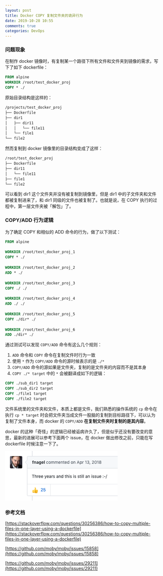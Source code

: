 ```yaml
---
layout: post
title: Docker COPY 复制文件夹的诡异行为
date: 2019-10-28 10:55
comments: true
categories: DevOps
---
```


### 问题现象

在制作 docker 镜像时，有复制某一个路径下所有文件和文件夹到镜像的需求，写下了如下 dockerfile：

```dockerfile
FROM alpine
WORKDIR /root/test_docker_proj
COPY * ./
```

原始目录结构是这样的：

```bash
/projects/test_docker_proj
├── Dockerfile
├── dir1
│   ├── dir11
│   │   └── file11
│   └── file1
└── file2
```

然而复制到 docker 镜像里的目录结构变成了这样：

```bash
/root/test_docker_proj
├── Dockerfile
├── dir11
│   └── file11
├── file1
└── file2
```

<!-- more -->

可以看到 dir1 这个文件夹并没有被复制到镜像里，但是 dir1 中的子文件夹和文件都被复制进来了，和 dir1 同级的文件也被复制了。也就是说，在 COPY 执行的过程中，第一层文件夹被「解包」了。

### COPY/ADD 行为逻辑

为了确定 COPY 和相似的 ADD 命令的行为，做了以下测试：

```dockerfile
FROM alpine

WORKDIR /root/test_docker_proj_1
COPY * ./

WORKDIR /root/test_docker_proj_2
ADD * ./

WORKDIR /root/test_docker_proj_3
COPY ./ ./

WORKDIR /root/test_docker_proj_4
ADD ./ ./

WORKDIR /root/test_docker_proj_5
COPY ./dir* ./

WORKDIR /root/test_docker_proj_6
ADD ./dir* ./
```

通过测试可以发现 `COPY/ADD` 命令有这么几个规则：
1. `ADD` 命令和 `COPY` 命令在复制文件时行为一致
2. 使用 `*` 作为 `COPY/ADD` 命令的源时候表示的是 `./*`
3. `COPY/ADD` 命令的源如果是文件夹，复制的是文件夹的内容而不是其本身
3. `COPY ./* target` 中的 `*` 会被翻译成如下的逻辑：

```dockerfile
COPY ./sub_dir1 target
COPY ./sub_dir2 target
COPY ./file1 target
COPY ./file2 target
```

文件系统里的文件夹和文件，本质上都是文件，我们熟悉的操作系统的 `cp` 命令在执行 `cp * target` 时会把文件夹当成文件一股脑的复制到目标路径下，可以认为复制了文件本身，而 docker 的 `COPY/ADD` **在复制文件夹时复制的是其内容**。

docker 的这种「奇怪」的逻辑已经被诟病许久了，但是似乎还没有要改变的意思，最新的进展可以参考下面两个 issue，在 docker 做出修改之前，只能在写 dockerfile 时候注意一下了。

![](/upload/20191028_01.png)

### 参考文档

[https://stackoverflow.com/questions/30256386/how-to-copy-multiple-files-in-one-layer-using-a-dockerfile](https://stackoverflow.com/questions/30256386/how-to-copy-multiple-files-in-one-layer-using-a-dockerfile)

[https://github.com/moby/moby/issues/15858](https://github.com/moby/moby/issues/15858)

[https://github.com/moby/moby/issues/29211](https://github.com/moby/moby/issues/29211)